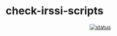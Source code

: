 # check-irssi-scripts

<p align="center">
  <a href="https://github.com/bw1/check-irssi-scripts">
    <img alt="status" src="https://github.com/bw1/check-irssi-scripts/workflows/check/badge.svg">
  </a>
</p>
